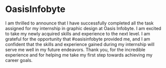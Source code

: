 # OasisInfobyte
I am thrilled to announce that I have successfully completed all the task assigned for my internship in graphic design at Oasis Infobyte.
I am excited to take my newly acquired skills and experience to the next level. I am grateful for the opportunity that #oasisinfobyte provided me, and I am confident that the skills and experience gained during my internship will serve me well in my future endeavors.
Thank you, for the incredible experience and for helping me take my first step towards achieving my career goals.
